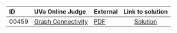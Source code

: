 | ID | UVa Online Judge | External | Link to solution |
|:---|:---|:---|:---:|
| 00459 | [Graph Connectivity](https://onlinejudge.org/index.php?option=com_onlinejudge&Itemid=8&category=667&page=show_problem&problem=400) | [PDF](https://onlinejudge.org/external/4/459.pdf) | [Solution](https://github.com/versenyi98/uva-solutions/tree/main/solutions/00459%20-%20Graph%20Connectivity)|
